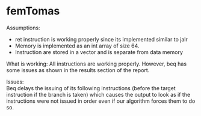 # femTomas
Assumptions: 
* ret instruction is working properly since its implemented similar to jalr
* Memory is implemented as an int array of size 64.
* Instruction are stored in a vector and is separate from data memory 


What is working: All instructions are working properly. However, beq has some issues as shown in the results section of the report.


Issues:  
Beq delays the issuing of its following instructions (before the target instruction if the branch is taken) which causes the output to look as if the instructions were not issued in order even if our algorithm forces them to do so.
